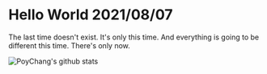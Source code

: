 # Hello World 2021/08/07

The last time doesn't exist. It's only this time. And everything is going to be different this time. There's only now.

![PoyChang's github stats](https://github-readme-stats.vercel.app/api?username=poychang&show_icons=true&theme=dracula)
